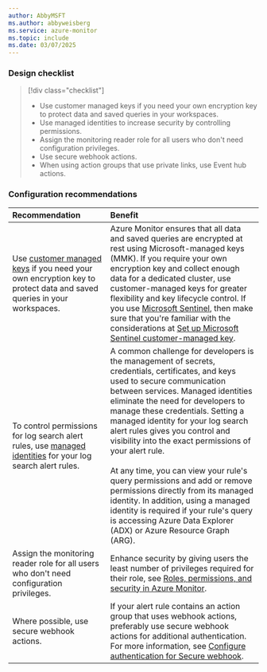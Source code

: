 ```yaml
---
author: AbbyMSFT
ms.author: abbyweisberg
ms.service: azure-monitor
ms.topic: include
ms.date: 03/07/2025
---
```


### Design checklist

> [!div class="checklist"]
> * Use customer managed keys if you need your own encryption key to protect data and saved queries in your workspaces.
> * Use managed identities to increase security by controlling permissions.
> * Assign the monitoring reader role for all users who don't need configuration privileges.
> * Use secure webhook actions.
> * When using action groups that use private links, use Event hub actions.

### Configuration recommendations

| Recommendation | Benefit |
|:---------------|:--------|
| Use [customer managed keys](../logs/customer-managed-keys.md) if you need your own encryption key to protect data and saved queries in your workspaces. | Azure Monitor ensures that all data and saved queries are encrypted at rest using Microsoft-managed keys (MMK). If you require your own encryption key and collect enough data for a dedicated cluster, use customer-managed keys for greater flexibility and key lifecycle control. If you use [Microsoft Sentinel](/azure/sentinel/overview), then make sure that you're familiar with the considerations at [Set up Microsoft Sentinel customer-managed key](/azure/sentinel/customer-managed-keys). |
| To control permissions for log search alert rules, use [managed identities](/azure/active-directory/managed-identities-azure-resources/overview) for your log search alert rules. | A common challenge for developers is the management of secrets, credentials, certificates, and keys used to secure communication between services. Managed identities eliminate the need for developers to manage these credentials. Setting a managed identity for your log search alert rules gives you control and visibility into the exact permissions of your alert rule.<br><br>At any time, you can view your rule's query permissions and add or remove permissions directly from its managed identity. In addition, using a managed identity is required if your rule's query is accessing Azure Data Explorer (ADX) or Azure Resource Graph (ARG). |
| Assign the monitoring reader role for all users who don't need configuration privileges. | Enhance security by giving users the least number of privileges required for their role, see [Roles, permissions, and security in Azure Monitor](../roles-permissions-security.md). |
| Where possible, use secure webhook actions. | If your alert rule contains an action group that uses webhook actions, preferably use secure webhook actions for additional authentication. For more information, see [Configure authentication for Secure webhook](../alerts/action-groups.md#configure-authentication-for-secure-webhook). |

